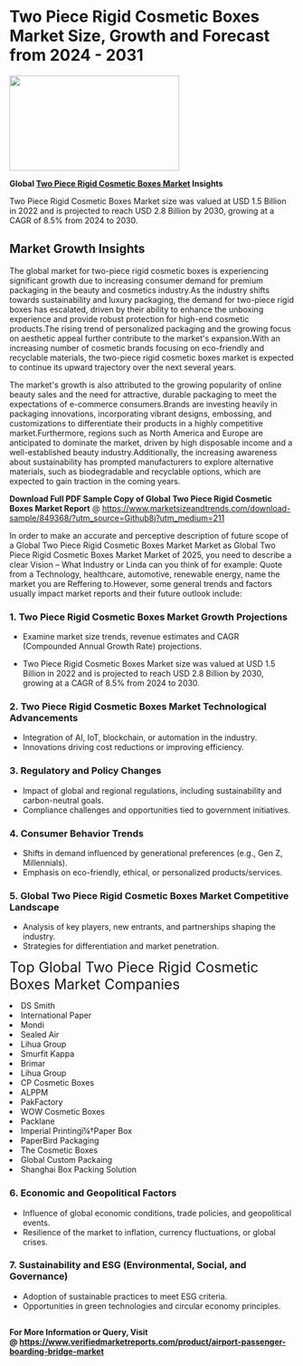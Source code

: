 <H1>Two Piece Rigid Cosmetic Boxes Market Size, Growth and Forecast from 2024 - 2031</H1><img class="aligncenter size-medium wp-image-584254" src="https://thirdeyenews.in/wp-content/uploads/2024/09/Global-Market-Research-300x168.jpeg" alt="" width="300" height="168" /><p><strong>Global&nbsp;<a href="https://www.marketsizeandtrends.com/download-sample/849368/?utm_source=Github8j?utm_medium=211">Two Piece Rigid Cosmetic Boxes Market</a> Insights</strong></p><p>Two Piece Rigid Cosmetic Boxes Market size was valued at USD 1.5 Billion in 2022 and is projected to reach USD 2.8 Billion by 2030, growing at a CAGR of 8.5% from 2024 to 2030.</p><p><h2>Market Growth Insights</h2> <p>The global market for two-piece rigid cosmetic boxes is experiencing significant growth due to increasing consumer demand for premium packaging in the beauty and cosmetics industry.As the industry shifts towards sustainability and luxury packaging, the demand for two-piece rigid boxes has escalated, driven by their ability to enhance the unboxing experience and provide robust protection for high-end cosmetic products.The rising trend of personalized packaging and the growing focus on aesthetic appeal further contribute to the market's expansion.With an increasing number of cosmetic brands focusing on eco-friendly and recyclable materials, the two-piece rigid cosmetic boxes market is expected to continue its upward trajectory over the next several years.</p> <p>The market's growth is also attributed to the growing popularity of online beauty sales and the need for attractive, durable packaging to meet the expectations of e-commerce consumers.Brands are investing heavily in packaging innovations, incorporating vibrant designs, embossing, and customizations to differentiate their products in a highly competitive market.Furthermore, regions such as North America and Europe are anticipated to dominate the market, driven by high disposable income and a well-established beauty industry.Additionally, the increasing awareness about sustainability has prompted manufacturers to explore alternative materials, such as biodegradable and recyclable options, which are expected to gain traction in the coming years.</p> <p><span class=""><strong>Download Full PDF Sample Copy of Global Two Piece Rigid Cosmetic Boxes Market Report</strong> @ <a href="https://www.marketsizeandtrends.com/download-sample/849368/?utm_source=Github8j?utm_medium=211" target="_blank">https://www.marketsizeandtrends.com/download-sample/849368/?utm_source=Github8j?utm_medium=211</a></span></p><p>In order to make an accurate and perceptive description of future scope of a Global&nbsp;Two Piece Rigid Cosmetic Boxes Market Market as Global&nbsp;Two Piece Rigid Cosmetic Boxes Market Market of 2025, you need to describe a clear Vision &ndash; What Industry or Linda can you think of for example: Quote from a Technology, healthcare, automotive, renewable energy, name the market you are Reffering to.However, some general trends and factors usually impact market reports and their future outlook include:</p><h3>1.&nbsp;<strong>Two Piece Rigid Cosmetic Boxes Market Growth Projections</strong></h3><ul><li>Examine market size trends, revenue estimates and CAGR (Compounded Annual Growth Rate) projections.</li><li><p>Two Piece Rigid Cosmetic Boxes Market size was valued at USD 1.5 Billion in 2022 and is projected to reach USD 2.8 Billion by 2030, growing at a CAGR of 8.5% from 2024 to 2030.</p></li></ul><h3>2.&nbsp;<strong>Two Piece Rigid Cosmetic Boxes Market Technological Advancements</strong></h3><ul><li>Integration of AI, IoT, blockchain, or automation in the industry.</li><li>Innovations driving cost reductions or improving efficiency.</li></ul><h3>3.&nbsp;<strong>Regulatory and Policy Changes</strong></h3><ul><li>Impact of global and regional regulations, including sustainability and carbon-neutral goals.</li><li>Compliance challenges and opportunities tied to government initiatives.</li></ul><h3>4.&nbsp;<strong>Consumer Behavior Trends</strong></h3><ul><li>Shifts in demand influenced by generational preferences (e.g., Gen Z, Millennials).</li><li>Emphasis on eco-friendly, ethical, or personalized products/services.</li></ul><h3>5.&nbsp;<strong>Global Two Piece Rigid Cosmetic Boxes Market Competitive Landscape</strong></h3><ul><li>Analysis of key players, new entrants, and partnerships shaping the industry.</li><li>Strategies for differentiation and market penetration.</li></ul><p data-pm-slice="1 1 []"><span style="color: inherit; font-family: inherit; font-size: 25px;">Top Global Two Piece Rigid Cosmetic Boxes Market Companies</span></p><div class="" data-test-id=""><p><li>DS Smith</li><li> International Paper</li><li> Mondi</li><li> Sealed Air</li><li> Lihua Group</li><li> Smurfit Kappa</li><li> Brimar</li><li> Lihua Group</li><li> CP Cosmetic Boxes</li><li> ALPPM</li><li> PakFactory</li><li> WOW Cosmetic Boxes</li><li> Packlane</li><li> Imperial Printingï¼†Paper Box</li><li> PaperBird Packaging</li><li> The Cosmetic Boxes</li><li> Global Custom Packaing</li><li> Shanghai Box Packing Solution</li></p></div><h3>6.&nbsp;<strong>Economic and Geopolitical Factors</strong></h3><ul><li>Influence of global economic conditions, trade policies, and geopolitical events.</li><li>Resilience of the market to inflation, currency fluctuations, or global crises.</li></ul><h3>7.&nbsp;<strong>Sustainability and ESG (Environmental, Social, and Governance)</strong></h3><ul><li>Adoption of sustainable practices to meet ESG criteria.</li><li>Opportunities in green technologies and circular economy principles.</li></ul><h2><strong style="font-size: 14px;">For More Information or Query, Visit @&nbsp;</strong><a style="background-color: #ffffff; font-size: 14px;" href="https://www.marketsizeandtrends.com/report/two-piece-rigid-cosmetic-boxes-market/" target="_blank">https://www.verifiedmarketreports.com/product/airport-passenger-boarding-bridge-market</a></h2>